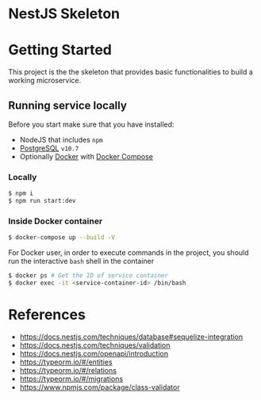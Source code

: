 # NestJS Skeleton

# Getting Started

This project is the the skeleton that provides basic functionalities to build a working microservice.

## Running service locally

Before you start make sure that you have installed:

* NodeJS that includes `npm`
* [PostgreSQL](https://www.postgresql.org/) `v10.7`
* Optionally [Docker](https://www.docker.com/) with [Docker Compose](https://docs.docker.com/compose/)

### Locally

```sh
$ npm i
$ npm run start:dev
```

### Inside Docker container

```sh
$ docker-compose up --build -V
```

For Docker user, in order to execute commands in the project, you should run the interactive `bash` shell in the container

```sh
$ docker ps # Get the ID of service container
$ docker exec -it <service-container-id> /bin/bash
```

# References

* https://docs.nestjs.com/techniques/database#sequelize-integration
* https://docs.nestjs.com/techniques/validation
* https://docs.nestjs.com/openapi/introduction
* https://typeorm.io/#/entities
* https://typeorm.io/#/relations
* https://typeorm.io/#/migrations
* https://www.npmjs.com/package/class-validator
